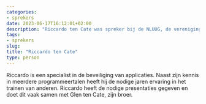 ```yaml
---
categories:
- sprekers
date: 2023-06-17T16:12:01+02:00
description: "Riccardo ten Cate was spreker bij de NLUUG, de vereniging voor open systemen en open standaarden. Lees meer over deze spreker."
tags:
- sprekers
slug:
title: "Riccardo ten Cate"
type: person
---
```


Riccardo is een specialist in de beveiliging van applicaties. Naast zijn kennis in meerdere programmeertalen heeft hij de nodige jaren ervaring in het trainen van anderen. Riccardo heeft de nodige presentaties gegeven en doet dit vaak samen met Glen ten Cate, zijn broer.
